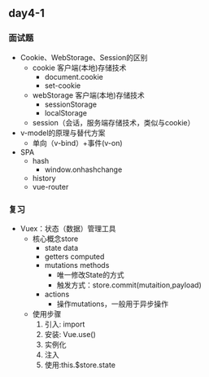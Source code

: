 ## day4-1

### 面试题
* Cookie、WebStorage、Session的区别
    * cookie 客户端(本地)存储技术
        * document.cookie
        * set-cookie
    * webStorage 客户端(本地)存储技术
        * sessionStorage
        * localStorage
    * session（会话，服务端存储技术，类似与cookie）
* v-model的原理与替代方案
    * 单向（v-bind）+事件(v-on)
* SPA
    * hash
        * window.onhashchange
    * history
    * vue-router

### 复习
* Vuex：状态（数据）管理工具
    * 核心概念store
        * state         data
        * getters       computed
        * mutations     methods
            * 唯一修改State的方式
            * 触发方式：store.commit(mutaition,payload)
        * actions
            * 操作mutations，一般用于异步操作
    * 使用步骤
        1. 引入: import
        2. 安装: Vue.use()
        3. 实例化
        4. 注入
        5. 使用:this.$store.state